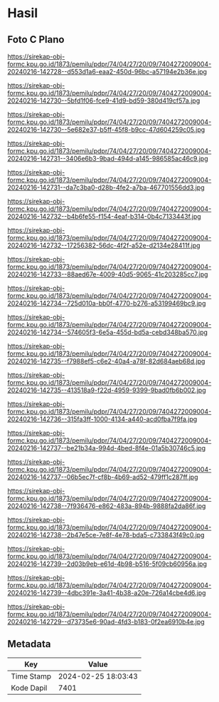 # Hasil

## Foto C Plano

https://sirekap-obj-formc.kpu.go.id/1873/pemilu/pdpr/74/04/27/20/09/7404272009004-20240216-142728--d553d1a6-eaa2-450d-96bc-a57194e2b36e.jpg

https://sirekap-obj-formc.kpu.go.id/1873/pemilu/pdpr/74/04/27/20/09/7404272009004-20240216-142730--5bfd1f06-fce9-41d9-bd59-380d419cf57a.jpg

https://sirekap-obj-formc.kpu.go.id/1873/pemilu/pdpr/74/04/27/20/09/7404272009004-20240216-142730--5e682e37-b5ff-45f8-b9cc-47d604259c05.jpg

https://sirekap-obj-formc.kpu.go.id/1873/pemilu/pdpr/74/04/27/20/09/7404272009004-20240216-142731--3406e6b3-9bad-494d-a145-986585ac46c9.jpg

https://sirekap-obj-formc.kpu.go.id/1873/pemilu/pdpr/74/04/27/20/09/7404272009004-20240216-142731--da7c3ba0-d28b-4fe2-a7ba-467701556dd3.jpg

https://sirekap-obj-formc.kpu.go.id/1873/pemilu/pdpr/74/04/27/20/09/7404272009004-20240216-142732--b4b6fe55-f154-4eaf-b314-0b4c7133443f.jpg

https://sirekap-obj-formc.kpu.go.id/1873/pemilu/pdpr/74/04/27/20/09/7404272009004-20240216-142732--17256382-56dc-4f2f-a52e-d2134e28411f.jpg

https://sirekap-obj-formc.kpu.go.id/1873/pemilu/pdpr/74/04/27/20/09/7404272009004-20240216-142733--88aed67e-4009-40d5-9065-41c203285cc7.jpg

https://sirekap-obj-formc.kpu.go.id/1873/pemilu/pdpr/74/04/27/20/09/7404272009004-20240216-142734--725d010a-bb0f-4770-b276-a53199469bc9.jpg

https://sirekap-obj-formc.kpu.go.id/1873/pemilu/pdpr/74/04/27/20/09/7404272009004-20240216-142734--574605f3-6e5a-455d-bd5a-cebd348ba570.jpg

https://sirekap-obj-formc.kpu.go.id/1873/pemilu/pdpr/74/04/27/20/09/7404272009004-20240216-142735--f7988ef5-c6e2-40a4-a78f-82d684aeb68d.jpg

https://sirekap-obj-formc.kpu.go.id/1873/pemilu/pdpr/74/04/27/20/09/7404272009004-20240216-142735--413518a9-f22d-4959-9399-9bad0fb6b002.jpg

https://sirekap-obj-formc.kpu.go.id/1873/pemilu/pdpr/74/04/27/20/09/7404272009004-20240216-142736--315fa3ff-1000-4134-a440-acd0fba7f9fa.jpg

https://sirekap-obj-formc.kpu.go.id/1873/pemilu/pdpr/74/04/27/20/09/7404272009004-20240216-142737--be21b34a-994d-4bed-8f4e-01a5b30746c5.jpg

https://sirekap-obj-formc.kpu.go.id/1873/pemilu/pdpr/74/04/27/20/09/7404272009004-20240216-142737--06b5ec7f-cf8b-4b69-ad52-479ff1c287ff.jpg

https://sirekap-obj-formc.kpu.go.id/1873/pemilu/pdpr/74/04/27/20/09/7404272009004-20240216-142738--7f936476-e862-483a-894b-9888fa2da86f.jpg

https://sirekap-obj-formc.kpu.go.id/1873/pemilu/pdpr/74/04/27/20/09/7404272009004-20240216-142738--2b47e5ce-7e8f-4e78-bda5-c733843f49c0.jpg

https://sirekap-obj-formc.kpu.go.id/1873/pemilu/pdpr/74/04/27/20/09/7404272009004-20240216-142739--2d03b9eb-e61d-4b98-b516-5f09cb60956a.jpg

https://sirekap-obj-formc.kpu.go.id/1873/pemilu/pdpr/74/04/27/20/09/7404272009004-20240216-142739--4dbc391e-3a41-4b38-a20e-726a14cbe4d6.jpg

https://sirekap-obj-formc.kpu.go.id/1873/pemilu/pdpr/74/04/27/20/09/7404272009004-20240216-142729--d73735e6-90ad-4fd3-b183-0f2ea6910b4e.jpg


## Metadata

| Key        | Value               |
| ---------- | ------------------- |
| Time Stamp | 2024-02-25 18:03:43 |
| Kode Dapil | 7401                |



